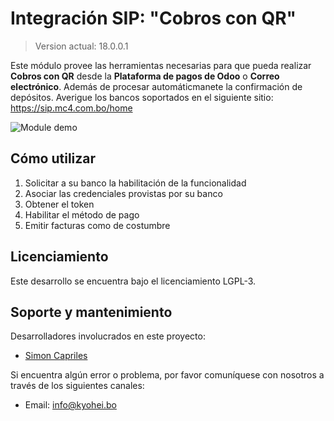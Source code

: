 # Integración SIP: "Cobros con QR"

> Version actual: 18.0.0.1

Este módulo provee las herramientas necesarias para que pueda realizar <strong>Cobros con QR</strong> desde la <strong>
Plataforma de pagos de Odoo</strong> o <strong>Correo electrónico</strong>.
Además de procesar automáticmanete la confirmación de depósitos.
Averigue los bancos soportados en el siguiente sitio: https://sip.mc4.com.bo/home

![Module demo](./public/module-demo.gif)

## Cómo utilizar

1. Solicitar a su banco la habilitación de la funcionalidad
2. Asociar las credenciales provistas por su banco
3. Obtener el token 
4. Habilitar el método de pago
5. Emitir facturas como de costumbre

## Licenciamiento

Este desarrollo se encuentra bajo el licenciamiento LGPL-3.

## Soporte y mantenimiento

Desarrolladores involucrados en este proyecto:

- [Simon Capriles](https://simoncapriles.github.io/)

Si encuentra algún error o problema, por favor comuníquese con nosotros a través de los siguientes canales:

- Email: <a href="mailto:info@kyohei.bo"><i class="font-icon icon-envelope"></i>info@kyohei.bo</a>